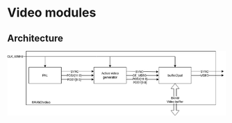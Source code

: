 # Video modules
## Architecture
![alt text](https://github.com/dubicube/minitel2.0/blob/main/doc/pics/video.png?raw=true)
